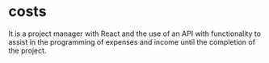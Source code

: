 # costs
It is a project manager with React and the use of an API with functionality to assist in the programming of expenses and income until the completion of the project.
